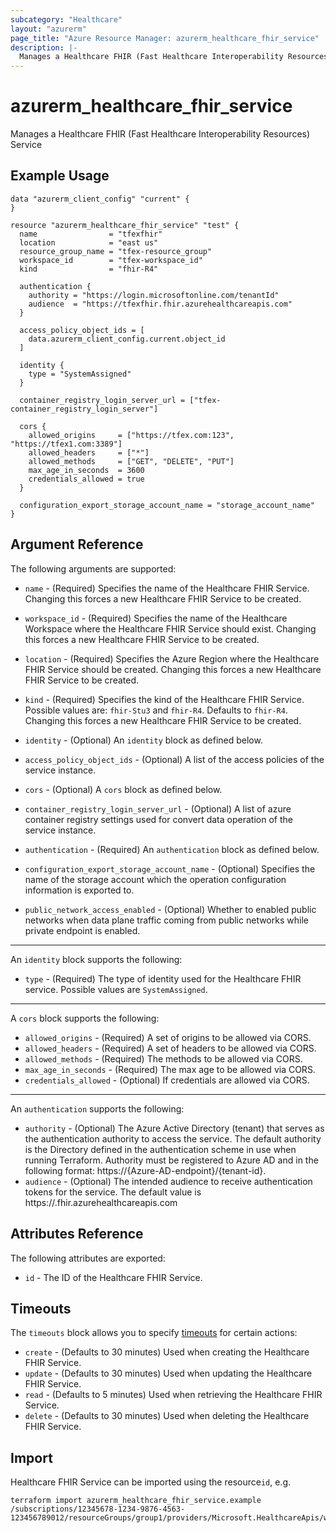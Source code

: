 ```yaml
---
subcategory: "Healthcare"
layout: "azurerm"
page_title: "Azure Resource Manager: azurerm_healthcare_fhir_service"
description: |-
  Manages a Healthcare FHIR (Fast Healthcare Interoperability Resources) Service.
---
```


# azurerm_healthcare_fhir_service

Manages a Healthcare FHIR (Fast Healthcare Interoperability Resources) Service

## Example Usage

```hcl
data "azurerm_client_config" "current" {
}

resource "azurerm_healthcare_fhir_service" "test" {
  name                = "tfexfhir"
  location            = "east us"
  resource_group_name = "tfex-resource_group"
  workspace_id        = "tfex-workspace_id"
  kind                = "fhir-R4"

  authentication {
    authority = "https://login.microsoftonline.com/tenantId"
    audience  = "https://tfexfhir.fhir.azurehealthcareapis.com"
  }

  access_policy_object_ids = [
    data.azurerm_client_config.current.object_id
  ]

  identity {
    type = "SystemAssigned"
  }

  container_registry_login_server_url = ["tfex-container_registry_login_server"]

  cors {
    allowed_origins     = ["https://tfex.com:123", "https://tfex1.com:3389"]
    allowed_headers     = ["*"]
    allowed_methods     = ["GET", "DELETE", "PUT"]
    max_age_in_seconds  = 3600
    credentials_allowed = true
  }

  configuration_export_storage_account_name = "storage_account_name"
}
```

## Argument Reference

The following arguments are supported:

* `name` - (Required) Specifies the name of the Healthcare FHIR Service. Changing this forces a new Healthcare FHIR Service to be created.

* `workspace_id`  - (Required) Specifies the name of the Healthcare Workspace where the Healthcare FHIR Service should exist. Changing this forces a new Healthcare FHIR Service to be created.

* `location` - (Required) Specifies the Azure Region where the Healthcare FHIR Service should be created. Changing this forces a new Healthcare FHIR Service to be created.

* `kind` - (Required) Specifies the kind of the Healthcare FHIR Service. Possible values are: `fhir-Stu3` and `fhir-R4`. Defaults to `fhir-R4`. Changing this forces a new Healthcare FHIR Service to be created.

* `identity` - (Optional) An `identity` block as defined below.

* `access_policy_object_ids` - (Optional) A list of the access policies of the service instance.

* `cors` - (Optional) A `cors` block as defined below.

* `container_registry_login_server_url` - (Optional) A list of azure container registry settings used for convert data operation of the service instance.

* `authentication` - (Required) An `authentication` block as defined below.

* `configuration_export_storage_account_name` - (Optional) Specifies the name of the storage account which the operation configuration information is exported to.

* `public_network_access_enabled` - (Optional) Whether to enabled public networks when data plane traffic coming from public networks while private endpoint is enabled.

---
An `identity` block supports the following:

* `type` - (Required) The type of identity used for the Healthcare FHIR service. Possible values are `SystemAssigned`.

---
A `cors` block supports the following:  

* `allowed_origins` - (Required) A set of origins to be allowed via CORS.
* `allowed_headers` - (Required) A set of headers to be allowed via CORS.
* `allowed_methods` - (Required) The methods to be allowed via CORS.
* `max_age_in_seconds` - (Required) The max age to be allowed via CORS.
* `credentials_allowed` - (Optional) If credentials are allowed via CORS.

---
An `authentication` supports the following:

* `authority` - (Optional) The Azure Active Directory (tenant) that serves as the authentication authority to access the service. The default authority is the Directory defined in the authentication scheme in use when running Terraform.
  Authority must be registered to Azure AD and in the following format: https://{Azure-AD-endpoint}/{tenant-id}.
* `audience` - (Optional) The intended audience to receive authentication tokens for the service. The default value is https://<name>.fhir.azurehealthcareapis.com

## Attributes Reference

The following attributes are exported:

* `id` - The ID of the Healthcare FHIR Service.

## Timeouts
The `timeouts` block allows you to specify [timeouts](https://www.terraform.io/docs/configuration/resources.html#timeouts) for certain actions:

* `create` - (Defaults to 30 minutes) Used when creating the Healthcare FHIR Service.
* `update` - (Defaults to 30 minutes) Used when updating the Healthcare FHIR Service.
* `read` - (Defaults to 5 minutes) Used when retrieving the Healthcare FHIR Service.
* `delete` - (Defaults to 30 minutes) Used when deleting the Healthcare FHIR Service.

## Import

Healthcare FHIR Service can be imported using the resource`id`, e.g.

```shell
terraform import azurerm_healthcare_fhir_service.example /subscriptions/12345678-1234-9876-4563-123456789012/resourceGroups/group1/providers/Microsoft.HealthcareApis/workspaces/workspace1/fhirservices/service1
```
